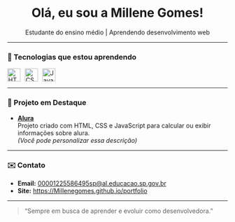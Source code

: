 
<h1 align="center">Olá, eu sou a Millene Gomes!</h1>

<p align="center"> 
  Estudante do ensino médio | Aprendendo desenvolvimento web  
</p>

---

### 🚀 Tecnologias que estou aprendendo

<div style="display: flex; gap: 10px;">
  <img src="https://cdn.jsdelivr.net/gh/devicons/devicon/icons/html5/html5-original.svg" height="30" alt="HTML5"/>
  <img src="https://cdn.jsdelivr.net/gh/devicons/devicon/icons/css3/css3-original.svg" height="30" alt="CSS3"/>
  <img src="https://cdn.jsdelivr.net/gh/devicons/devicon/icons/javascript/javascript-original.svg" height="30" alt="JavaScript"/>
</div>

---

### 📂 Projeto em Destaque

- **[Alura](https://github.com/seuusuario/altura)**  
  Projeto criado com HTML, CSS e JavaScript para calcular ou exibir informações sobre alura.  
  *(Você pode personalizar essa descrição)*

---

### ✉️ Contato

- **Email:** 00001225586495sp@al.educacao.sp.gov.br 
- **Site:**  https://Millenegomes.github.io/portfolio

---

> “Sempre em busca de aprender e evoluir como desenvolvedora.”
